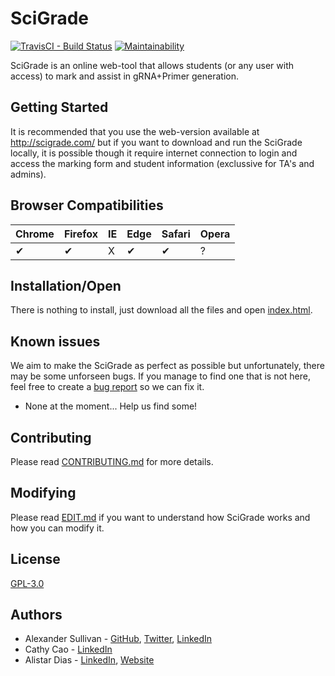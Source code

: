 # SciGrade

[![TravisCI - Build Status](https://travis-ci.org/ASully/SciGrade.svg?branch=master)](https://travis-ci.org/ASully/SciGrade)
[![Maintainability](https://api.codeclimate.com/v1/badges/ed202653a7b430ccdbfb/maintainability)](https://codeclimate.com/github/ASully/SciGrade/maintainability)

SciGrade is an online web-tool that allows students (or any user with access) to mark and assist in gRNA+Primer generation. 

## Getting Started

It is recommended that you use the web-version available at http://scigrade.com/ but if you want to download and run the SciGrade locally, it is possible though it require internet connection to login and access the marking form and student information (exclussive for TA's and admins). 

## Browser Compatibilities 

Chrome | Firefox | IE | Edge | Safari | Opera
--- | --- | --- | --- | --- | --- |
✔ |  ✔ | X |  ✔ | ✔ |  ? |

## Installation/Open

There is nothing to install, just download all the files and open [index.html](index.html).

## Known issues

We aim to make the SciGrade as perfect as possible but unfortunately, there may be some unforseen bugs. If you manage to find one that is not here, feel free to create a [bug report](https://github.com/ASully/SciGrade/issues/new?template=bug_report.md) so we can fix it.
* None at the moment... Help us find some!

## Contributing

Please read [CONTRIBUTING.md](CONTRIBUTING.md) for more details.

## Modifying

Please read [EDIT.md](EDIT.MD) if you want to understand how SciGrade works and how you can modify it.

## License

[GPL-3.0](LICENSE.md)

## Authors

* Alexander Sullivan - [GitHub](https://github.com/ASully), [Twitter](https://twitter.com/alexjsully), [LinkedIn](https://www.linkedin.com/in/alexanderjsullivan/)
* Cathy Cao - [LinkedIn](https://www.linkedin.com/in/cathyquynhcao/)
* Alistar Dias - [LinkedIn](https://www.linkedin.com/in/alistair-dias-090a8629/), [Website](http://hmb.utoronto.ca/profiles/alistair-dias/)